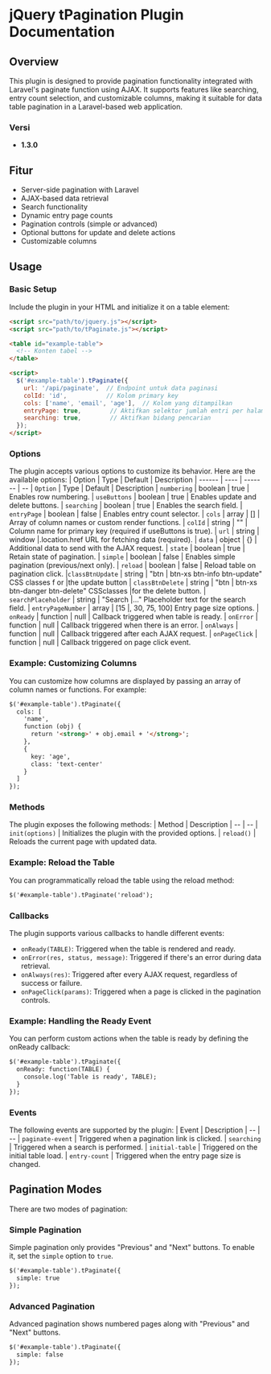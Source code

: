 # jQuery tPagination Plugin Documentation

## Overview
This plugin is designed to provide pagination functionality integrated with Laravel's paginate function using AJAX. It supports features like searching, entry count selection, and customizable columns, making it suitable for data table pagination in a Laravel-based web application.

### Versi
- **1.3.0**


## Fitur
- Server-side pagination with Laravel
- AJAX-based data retrieval
- Search functionality
- Dynamic entry page counts
- Pagination controls (simple or advanced)
- Optional buttons for update and delete actions
- Customizable columns

## Usage

### Basic Setup
Include the plugin in your HTML and initialize it on a table element:

```html
<script src="path/to/jquery.js"></script>
<script src="path/to/tPaginate.js"></script>

<table id="example-table">
  <!-- Konten tabel -->
</table>

<script>
  $('#example-table').tPaginate({
    url: '/api/paginate',  // Endpoint untuk data paginasi
    colId: 'id',           // Kolom primary key
    cols: ['name', 'email', 'age'],  // Kolom yang ditampilkan
    entryPage: true,        // Aktifkan selektor jumlah entri per halaman
    searching: true,        // Aktifkan bidang pencarian
  });
</script>
```

### Options

The plugin accepts various options to customize its behavior. Here are the available options:
| Option | Type | Default | Description 
| ------ | ---- | ------- | -- 
| `Option` |	Type |	Default |	Description 
| `numbering` |	boolean |	true |	Enables row numbering. 
| `useButtons` |	boolean |	true |	Enables update and delete buttons. 
| `searching` |	boolean |	true |	Enables the search field. 
| `entryPage` |	boolean |	false |	Enables entry count selector. 
| `cols` |	array |	[] |	Array of column names or custom render functions. 
| `colId` |	string |	"" |	Column name for primary key (required if useButtons  is true).
| `url` |	string |	window |.location.href	URL for fetching data (required). 
| `data` |	object |	{} |	Additional data to send with the AJAX request. 
| `state` |	boolean |	true |	Retain state of pagination. 
| `simple` |	boolean |	false |	Enables simple pagination (previous/next only). 
| `reload` |	boolean |	false |	Reload table on pagination click. 
|`classBtnUpdate` |	string |	"btn | btn-xs btn-info btn-update"	CSS classes f or  |the update button
| `classBtnDelete` |	string |	"btn | btn-xs btn-danger btn-delete"	CSSclasses  |for the delete button.
| `searchPlaceholder` |	string |	"Search |..."	Placeholder text for the search  field.
| `entryPageNumber` |	array |	[15 |, 30, 75, 100]	Entry page size options. 
| `onReady` |	function |	null |	Callback triggered when table is ready. 
| `onError` |	function |	null |	Callback triggered when there is an error. 
| `onAlways` |	function |	null |	Callback triggered after each AJAX request. 
| `onPageClick` |	function |	null |	Callback triggered on page click event. 

### Example: Customizing Columns

You can customize how columns are displayed by passing an array of column names or functions. For example:
```html
$('#example-table').tPaginate({
  cols: [
    'name',
    function (obj) {
      return '<strong>' + obj.email + '</strong>';
    },
    {
      key: 'age',
      class: 'text-center'
    }
  ]
});
```
### Methods

The plugin exposes the following methods:
| Method |	Description
| -- | -- 
| `init(options)` |	Initializes the plugin with the provided options.
| `reload()`	| Reloads the current page with updated data.

### Example: Reload the Table

You can programmatically reload the table using the reload method:
```html
$('#example-table').tPaginate('reload');
```

### Callbacks

The plugin supports various callbacks to handle different events:

- `onReady(TABLE)`: Triggered when the table is rendered and ready.
- `onError(res, status, message)`: Triggered if there's an error during data retrieval.
- `onAlways(res)`: Triggered after every AJAX request, regardless of success or failure.
- `onPageClick(params)`: Triggered when a page is clicked in the pagination controls.

### Example: Handling the Ready Event

You can perform custom actions when the table is ready by defining the onReady callback:
```html
$('#example-table').tPaginate({
  onReady: function(TABLE) {
    console.log('Table is ready', TABLE);
  }
});
```

### Events

The following events are supported by the plugin:
| Event |	Description
| -- | --
| `paginate-event` |	Triggered when a pagination link is clicked.
| `searching`  |	Triggered when a search is performed.
| `initial-table` |	Triggered on the initial table load.
| `entry-count` |	Triggered when the entry page size is changed.

## Pagination Modes

There are two modes of pagination:

### Simple Pagination

Simple pagination only provides "Previous" and "Next" buttons. To enable it, set the `simple` option to `true`.
```html
$('#example-table').tPaginate({
  simple: true
});
```

### Advanced Pagination

Advanced pagination shows numbered pages along with "Previous" and "Next" buttons.

```html
$('#example-table').tPaginate({
  simple: false
});
```
